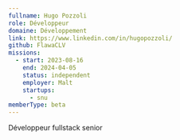 ```yaml
---
fullname: Hugo Pozzoli
role: Développeur
domaine: Développement
link: https://www.linkedin.com/in/hugopozzoli/
github: FlawaCLV
missions:
  - start: 2023-08-16
    end: 2024-04-05
    status: independent
    employer: Malt
    startups:
      - snu
memberType: beta
---
```

Développeur fullstack senior